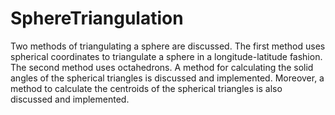 # SphereTriangulation
Two methods of triangulating a sphere are discussed. The first method uses spherical coordinates to triangulate a sphere in a longitude-latitude fashion. The second method uses octahedrons.
A method for calculating the solid angles of the spherical triangles is discussed and implemented. Moreover, a method to calculate the centroids of the spherical triangles is also discussed and implemented.
